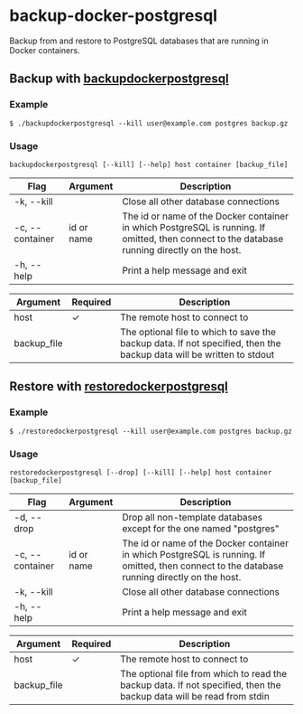 # backup-docker-postgresql

Backup from and restore to PostgreSQL databases that are running in Docker containers.
 
## Backup with [backupdockerpostgresql](./backupdockerpostgresql)

### Example

```
$ ./backupdockerpostgresql --kill user@example.com postgres backup.gz
```

### Usage

```
backupdockerpostgresql [--kill] [--help] host container [backup_file]
```

Flag | Argument | Description
--- | --- | ---
-k, --kill | | Close all other database connections
-c, --container | id or name | The id or name of the Docker container in which PostgreSQL is running. If omitted, then connect to the database running directly on the host.
-h, --help | | Print a help message and exit

Argument | Required |Description
--- | --- | ---
host | ✓ | The remote host to connect to
backup_file | | The optional file to which to save the backup data. If not specified, then the backup data will be written to stdout


## Restore with [restoredockerpostgresql](./restoredockerpostgresql)

### Example

```
$ ./restoredockerpostgresql --kill user@example.com postgres backup.gz
```

### Usage
```
restoredockerpostgresql [--drop] [--kill] [--help] host container [backup_file]
```

Flag | Argument | Description
--- | --- | ---
-d, --drop | | Drop all non-template databases except for the one named "postgres"
-c, --container | id or name | The id or name of the Docker container in which PostgreSQL is running. If omitted, then connect to the database running directly on the host.
-k, --kill | | Close all other database connections
-h, --help | | Print a help message and exit

Argument | Required |Description
--- | --- | ---
host | ✓ | The remote host to connect to
backup_file | | The optional file from which to read the backup data. If not specified, then the backup data will be read from stdin
